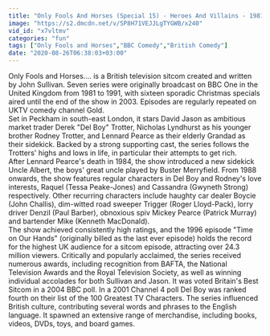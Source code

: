 ```yaml
---
title: "Only Fools And Horses (Special 15) - Heroes And Villains - 1981"
image: "https://s2.dmcdn.net/v/SP8H71VEJJLgTYGWB/x240"
vid_id: "x7vltmv"
categories: "fun"
tags: ["Only Fools and Horses","BBC Comedy","British Comedy"]
date: "2020-08-26T06:38:03+03:00"
---
```

Only Fools and Horses.... is a British television sitcom created and written by John Sullivan. Seven series were originally broadcast on BBC One in the United Kingdom from 1981 to 1991, with sixteen sporadic Christmas specials aired until the end of the show in 2003. Episodes are regularly repeated on UKTV comedy channel Gold.  <br>Set in Peckham in south-east London, it stars David Jason as ambitious market trader Derek &quot;Del Boy&quot; Trotter, Nicholas Lyndhurst as his younger brother Rodney Trotter, and Lennard Pearce as their elderly Grandad as their sidekick. Backed by a strong supporting cast, the series follows the Trotters' highs and lows in life, in particular their attempts to get rich.  <br>After Lennard Pearce's death in 1984, the show introduced a new sidekick Uncle Albert, the boys' great uncle played by Buster Merryfield. From 1988 onwards, the show features regular characters in Del Boy and Rodney's love interests, Raquel (Tessa Peake-Jones) and Cassandra (Gwyneth Strong) respectively. Other recurring characters include haughty car dealer Boycie (John Challis), dim-witted road sweeper Trigger (Roger Lloyd-Pack), lorry driver Denzil (Paul Barber), obnoxious spiv Mickey Pearce (Patrick Murray) and bartender Mike (Kenneth MacDonald).  <br>The show achieved consistently high ratings, and the 1996 episode &quot;Time on Our Hands&quot; (originally billed as the last ever episode) holds the record for the highest UK audience for a sitcom episode, attracting over 24.3 million viewers. Critically and popularly acclaimed, the series received numerous awards, including recognition from BAFTA, the National Television Awards and the Royal Television Society, as well as winning individual accolades for both Sullivan and Jason. It was voted Britain's Best Sitcom in a 2004 BBC poll. In a 2001 Channel 4 poll Del Boy was ranked fourth on their list of the 100 Greatest TV Characters. The series influenced British culture, contributing several words and phrases to the English language. It spawned an extensive range of merchandise, including books, videos, DVDs, toys, and board games.
